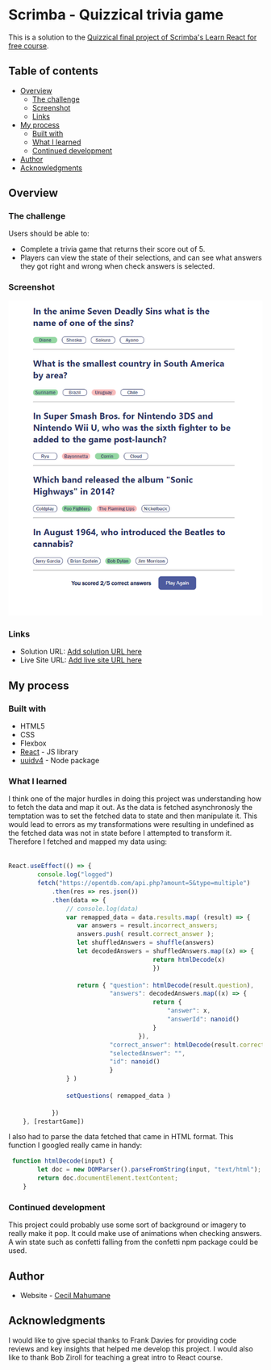 # Scrimba - Quizzical trivia game

This is a solution to the [Quizzical final project of Scrimba's Learn React for free course](https://scrimba.com/learn/learnreact/react-section-4-solo-project-co24f49bea8aace7c174082c8).

## Table of contents

- [Overview](#overview)
  - [The challenge](#the-challenge)
  - [Screenshot](#screenshot)
  - [Links](#links)
- [My process](#my-process)
  - [Built with](#built-with)
  - [What I learned](#what-i-learned)
  - [Continued development](#continued-development)
- [Author](#author)
- [Acknowledgments](#acknowledgments)


## Overview

### The challenge

Users should be able to:

- Complete a trivia game that returns their score out of 5. 
- Players can view the state of their selections, and can see what answers they got right and wrong when check answers is selected. 

### Screenshot

![](./quizzical-screenshot.png)

### Links

- Solution URL: [Add solution URL here](https://your-solution-url.com)
- Live Site URL: [Add live site URL here](https://your-live-site-url.com)

## My process

### Built with

- HTML5
- CSS
- Flexbox
- [React](https://reactjs.org/) - JS library
- [uuidv4](https://www.npmjs.com/package/uuidv4) - Node package


### What I learned

I think one of the major hurdles in doing this project was understanding how to fetch the data and map it out. As the data is fetched asynchronosly the temptation was to set the fetched data to state and then manipulate it.
This would lead to errors as my transformations were resulting in undefined as the fetched data was not in state before I attempted to transform it. Therefore I fetched and mapped my data using:

```js

React.useEffect(() => {
        console.log("logged")
        fetch("https://opentdb.com/api.php?amount=5&type=multiple")
            .then(res => res.json())
            .then(data => {
                // console.log(data)
                var remapped_data = data.results.map( (result) => {
                   var answers = result.incorrect_answers;
                   answers.push( result.correct_answer );
                   let shuffledAnswers = shuffle(answers)
                   let decodedAnswers = shuffledAnswers.map((x) => {
                                        return htmlDecode(x)
                                        })
               
                   return { "question": htmlDecode(result.question), 
                            "answers": decodedAnswers.map((x) => {
                                        return {
                                            "answer": x,
                                            "answerId": nanoid()
                                        }
                                    }), 
                            "correct_answer": htmlDecode(result.correct_answer),
                            "selectedAnswer": "",
                            "id": nanoid() 
                            }
                } )
                                
                setQuestions( remapped_data )
                                
            })
    }, [restartGame]) 

```

I also had to parse the data fetched that came in HTML format. This function I googled really came in handy:

```js
 function htmlDecode(input) {
        let doc = new DOMParser().parseFromString(input, "text/html");
        return doc.documentElement.textContent;
    } 
```


### Continued development

This project could probably use some sort of background or imagery to really make it pop. 
It could make use of animations when checking answers.
A win state such as confetti falling from the confetti npm package could be used. 

## Author

- Website - [Cecil Mahumane](https://github.com/cecmahumane/quizzical-app)


## Acknowledgments

I would like to give special thanks to Frank Davies for providing code reviews and key insights that helped me develop this project. I would also like to thank Bob Ziroll for teaching a great intro to React course. 

